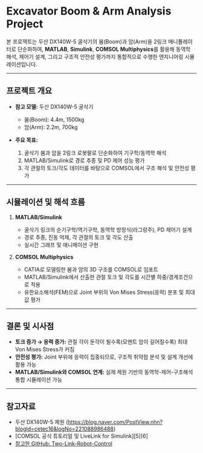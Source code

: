 # Excavator Boom & Arm Analysis Project

본 프로젝트는 두산 DX140W-5 굴삭기의 붐(Boom)과 암(Arm)을 2링크 매니퓰레이터로 단순화하여, **MATLAB**, **Simulink**, **COMSOL Multiphysics**를 활용해 동역학 해석, 제어기 설계, 그리고 구조적 안전성 평가까지 통합적으로 수행한 엔지니어링 시뮬레이션입니다.

---

## 프로젝트 개요

- **참고 모델:** 두산 DX140W-5 굴삭기  
  - 붐(Boom): 4.4m, 1500kg  
  - 암(Arm): 2.2m, 700kg

- **주요 목표:**  
  1. 굴삭기 붐과 암을 2링크 로봇팔로 단순화하여 기구학/동역학 해석  
  2. MATLAB/Simulink로 경로 추종 및 PD 제어 성능 평가  
  3. 각 관절의 토크/각도 데이터를 바탕으로 COMSOL에서 구조 해석 및 안전성 평가

---

## 시뮬레이션 및 해석 흐름

1. **MATLAB/Simulink**  
   - 굴삭기 링크의 순기구학/역기구학, 동역학 방정식(라그랑주), PD 제어기 설계  
   - 경로 추종, 진동 억제, 각 관절의 토크 및 각도 산출  
   - 실시간 그래프 및 애니메이션 구현

2. **COMSOL Multiphysics**  
   - CATIA로 모델링한 붐과 암의 3D 구조를 COMSOL로 임포트  
   - MATLAB/Simulink에서 산출한 관절 토크 및 각도를 시간별 하중/경계조건으로 적용  
   - 유한요소해석(FEM)으로 Joint 부위의 Von Mises Stress(응력) 분포 및 최대값 평가
---

## 결론 및 시사점

- **토크 증가 → 응력 증가:** 관절 각이 둔각이 될수록(모멘트 암이 길어질수록) 최대 Von Mises Stress가 커짐
- **안전성 평가:** Joint 부위에 응력이 집중되므로, 구조적 취약점 분석 및 설계 개선에 활용 가능
- **MATLAB/Simulink와 COMSOL 연계:** 실제 제원 기반의 동역학-제어-구조해석 통합 시뮬레이션 가능

---

## 참고자료

- 두산 DX140W-5 제원 (https://blog.naver.com/PostView.nhn?blogId=cetec16&logNo=221088986488)
- [COMSOL 공식 튜토리얼 및 LiveLink for Simulink][5][6]
- [참고한 GitHub: Two-Link-Robot-Control](https://github.com/AminPmi/Two-Link-Robot-Control)
